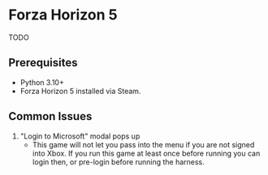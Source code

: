 # Forza Horizon 5

TODO

## Prerequisites

- Python 3.10+
- Forza Horizon 5 installed via Steam.

## Common Issues
1. "Login to Microsoft" modal pops up
    - This game will not let you pass into the menu if you are not signed into Xbox. If you run this game at least once before running you can login then, or pre-login before running the harness.

